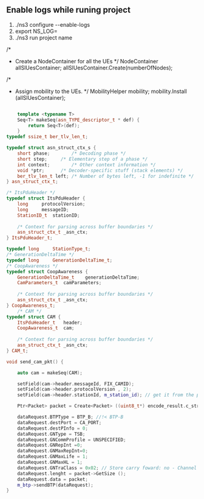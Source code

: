 ## Enable logs while runing project
1. ./ns3 configure --enable-logs
1. export NS_LOG=<LogComponentName>
1. ./ns3 run project name


/*
* Create a NodeContainer for all the UEs
*/
NodeContainer allSlUesContainer;
allSlUesContainer.Create(numberOfNodes);

/*
* Assign mobility to the UEs.
*/
MobilityHelper mobility;
mobility.Install (allSlUesContainer);

```cpp

    template <typename T>
    Seq<T> makeSeq(asn_TYPE_descriptor_t * def) {
        return Seq<T>(def);
    }
typedef ssize_t ber_tlv_len_t;

typedef struct asn_struct_ctx_s {
	short phase;		/* Decoding phase */
	short step;		/* Elementary step of a phase */
	int context;		/* Other context information */
	void *ptr;		/* Decoder-specific stuff (stack elements) */
	ber_tlv_len_t left;	/* Number of bytes left, -1 for indefinite */
} asn_struct_ctx_t;

/* ItsPduHeader */
typedef struct ItsPduHeader {
	long	 protocolVersion;
	long	 messageID;
	StationID_t	 stationID;
	
	/* Context for parsing across buffer boundaries */
	asn_struct_ctx_t _asn_ctx;
} ItsPduHeader_t;

typedef long	 StationType_t;
/* GenerationDeltaTime */
typedef long	 GenerationDeltaTime_t;
/* CoopAwareness */
typedef struct CoopAwareness {
	GenerationDeltaTime_t	 generationDeltaTime;
	CamParameters_t	 camParameters;
	
	/* Context for parsing across buffer boundaries */
	asn_struct_ctx_t _asn_ctx;
} CoopAwareness_t;
    /* CAM */
typedef struct CAM {
	ItsPduHeader_t	 header;
	CoopAwareness_t	 cam;
	
	/* Context for parsing across buffer boundaries */
	asn_struct_ctx_t _asn_ctx;
} CAM_t;

void send_cam_pkt() {

    auto cam = makeSeq(CAM);

    setField(cam->header.messageId, FIX_CAMID);
    setField(cam->header.protocolVersion , 2);
    setField(cam->header.stationId, m_station_id); // get it from the previous emergenccy stations

    Ptr<Packet> packet = Create<Packet> ((uint8_t*) encode_result.c_str(), encode_result.size());

    dataRequest.BTPType = BTP_B; //!< BTP-B
    dataRequest.destPort = CA_PORT;
    dataRequest.destPInfo = 0;
    dataRequest.GNType = TSB;
    dataRequest.GNCommProfile = UNSPECIFIED;
    dataRequest.GNRepInt =0;
    dataRequest.GNMaxRepInt=0;
    dataRequest.GNMaxLife = 1;
    dataRequest.GNMaxHL = 1;
    dataRequest.GNTraClass = 0x02; // Store carry foward: no - Channel offload: no - Traffic Class ID: 2
    dataRequest.lenght = packet->GetSize ();
    dataRequest.data = packet;
    m_btp->sendBTP(dataRequest);
}
```